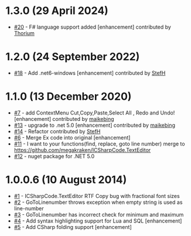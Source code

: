 # 1.3.0 (29 April 2024)
- [#20](https://github.com/StefH/ICSharpCode.TextEditorEx/pull/20) - F# language support added [enhancement] contributed by [Thorium](https://github.com/Thorium)

# 1.2.0 (24 September 2022)
- [#18](https://github.com/StefH/ICSharpCode.TextEditorEx/pull/18) - Add .net6-windows [enhancement] contributed by [StefH](https://github.com/StefH)

# 1.1.0 (13 December 2020)
- [#7](https://github.com/StefH/ICSharpCode.TextEditorEx/pull/7) - add  ContextMenu  Cut,Copy,Paste,Select All , Redo and  Undo! [enhancement] contributed by [maikebing](https://github.com/maikebing)
- [#13](https://github.com/StefH/ICSharpCode.TextEditorEx/pull/13) - upgrade to .net 5.0 [enhancement] contributed by [maikebing](https://github.com/maikebing)
- [#14](https://github.com/StefH/ICSharpCode.TextEditorEx/pull/14) - Refactor contributed by [StefH](https://github.com/StefH)
- [#6](https://github.com/StefH/ICSharpCode.TextEditorEx/issues/6) - Merge Ex code into original [enhancement]
- [#11](https://github.com/StefH/ICSharpCode.TextEditorEx/issues/11) - I want to your functions(find, replace, goto line number) merge to https://github.com/megakraken/ICSharpCode.TextEditor
- [#12](https://github.com/StefH/ICSharpCode.TextEditorEx/issues/12) - nuget package for .NET 5.0

# 1.0.0.6 (10 August 2014)
- [#1](https://github.com/StefH/ICSharpCode.TextEditorEx/issues/1) - ICSharpCode.TextEditor RTF Copy bug with fractional font sizes 
- [#2](https://github.com/StefH/ICSharpCode.TextEditorEx/issues/2) - GoToLinenumber throws exception when empty string is used as line-number
- [#3](https://github.com/StefH/ICSharpCode.TextEditorEx/issues/3) - GoToLinenumber has incorrect check for minimum and maximum
- [#4](https://github.com/StefH/ICSharpCode.TextEditorEx/issues/4) - Add syntax highlighting support for Lua and SQL [enhancement]
- [#5](https://github.com/StefH/ICSharpCode.TextEditorEx/issues/5) - Add CSharp folding support [enhancement]

